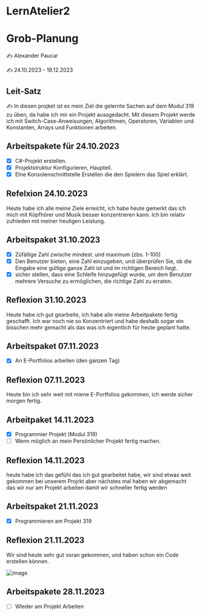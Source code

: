 # LernAtelier2

# Grob-Planung

✍️ Alexander Paucar

✍️ 24.10.2023 - 19.12.2023

## Leit-Satz

✍️ In diesen projket ist es mein Ziel die gelernte Sachen auf dem Modul 319 zu üben, da habe ich mir ein Projekt aussgedacht. Mit diesem Projekt werde ich mit 
  Switch-Case-Anweisungen, Algorithmen, Operatoren, Variablen und Konstanten, Arrays und Funktionen arbeiten.
  
## Arbeitspakete für 24.10.2023

- [X] C#-Projekt erstellen.
- [X] Projektstruktur Konfigurieren, Haupteil.
- [X] EIne Konsolenschnittstelle Erstellen die den Spielern das Spiel erklärt.

## Refelxion 24.10.2023
Heute habe ich alle meine Ziele erreicht, ich habe heute gemerkt das ich mich mit Köpfhörer und Musik besser konzentrieren kann. Ich bin relativ zufrieden mit meiner heutigen Leistung.

##  Arbeitspaket 31.10.2023

- [X] Züfällige Zahl zwische mindest. und maximum (zbs. 1-100)
- [X] Den Benutzer bieten, eine Zahl einzugeben, und überprüfen Sie, ob die Eingabe eine gültige ganze Zahl ist und im richtigen Bereich liegt.
- [X] sicher stellen, dass eine Schleife hinzugefügt wurde, um dem Benutzer mehrere Versuche zu ermöglichen, die richtige Zahl zu erraten.

## Reflexion 31.10.2023

Heute habe ich gut gearbeite, ich habe alle meine Arbeitpakete fertig geschafft. Ich war noch nie so Konzentriert und habe deshalb sogar ein bisschen mehr gemacht als das was ich eigentlich für
heute geplant hatte.

## Arbeitspaket 07.11.2023
- [X] An E-Portfolios arbeiten (den ganzen Tag)

## Reflexion 07.11.2023

Heute bin ich sehr weit mit miene E-Portfolios gekommen, ich werde sicher morgen fertig.

## Arbeitpaket 14.11.2023

- [X] Programmier Projekt (Modul 319)
- [ ] Wenn möglich an mein Persönlicher Projekt fertig machen.

## Reflexion 14.11.2023
heute habe ich das gefühl das ich gut gearbeitet habe, wir sind etwas weit gekommen bei unserem Projrkt aber nächstes mal haben wir
abgemacht das wir nur am Projekt arbeiten damit wir schneller fertig werden

## Arbeitspaket 21.11.2023

- [X] Programmieren am Projekt 319

## Reflexion 21.11.2023

Wir sind heute sehr gut voran gekommen, und haben schon ein Code erstellen können.

![image](https://github.com/4lexzs/LernAtelier2/assets/142885309/43481e08-de5b-44ad-9b30-83d6b5cde148)

## Arbeitspakete 28.11.2023

- [ ] WIeder am Projekt Arbeiten

